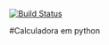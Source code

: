 [![Build Status](https://travis-ci.org/JefersonCEST/calc.svg?branch=master)](https://travis-ci.org/JefersonCEST/calc)

#Calculadora em python
